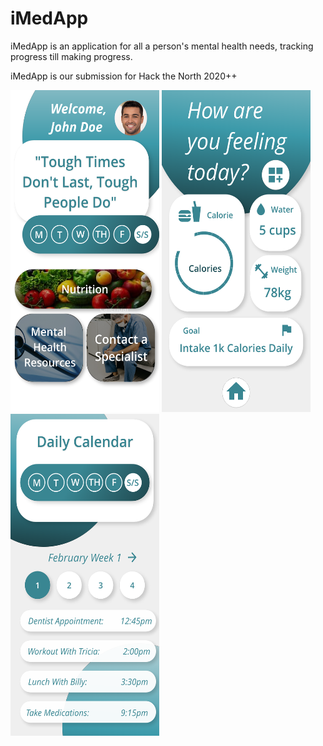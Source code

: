 # iMedApp
iMedApp is an application for all a person's mental health needs, tracking progress till making progress.

iMedApp is our submission for Hack the North 2020++

<div> 
  <img src="/Screenshots/home.png" width="238" height="515">

  <img src="/Screenshots/Nutrition.png" width="238" height="515">

  <img src="/Screenshots/Calendar.png" width="238" height="515">
</div>

